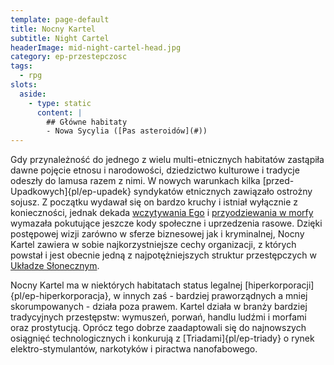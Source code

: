 ```yaml
---
template: page-default
title: Nocny Kartel
subtitle: Night Cartel
headerImage: mid-night-cartel-head.jpg
category: ep-przestepczosc
tags:
  - rpg
slots:
  aside:
    - type: static
      content: |
        ## Główne habitaty
        - Nowa Sycylia ([Pas asteroidów](#))
---
```

Gdy przynależność do jednego z wielu multi-etnicznych habitatów zastąpiła dawne pojęcie etnosu i narodowości, dziedzictwo kulturowe i tradycje odeszły do lamusa razem z nimi. W nowych warunkach kilka [przed-Upadkowych]{pl/ep-upadek} syndykatów etnicznych zawiązało ostrożny sojusz. Z początku wydawał się on bardzo kruchy i istniał wyłącznie z konieczności, jednak dekada [wczytywania Ego](#) i [przyodziewania w morfy](#) wymazała pokutujące jeszcze kody społeczne i uprzedzenia rasowe. Dzięki postępowej wizji zarówno w sferze biznesowej jak i kryminalnej, Nocny Kartel zawiera w sobie najkorzystniejsze cechy organizacji, z których powstał i jest obecnie jedną z najpotężniejszych struktur przestępczych w [Układze Słonecznym]((#)).

Nocny Kartel ma w niektórych habitatach status legalnej [hiperkorporacji]{pl/ep-hiperkorporacja}, w innych zaś - bardziej praworządnych a mniej skorumpowanych - działa poza prawem. Kartel działa w branży bardziej tradycyjnych przestępstw: wymuszeń, porwań, handlu ludźmi i morfami oraz prostytucją. Oprócz tego dobrze zaadaptowali się do najnowszych osiągnięć technologicznych i konkurują z [Triadami]{pl/ep-triady} o rynek elektro-stymulantów, narkotyków i piractwa nanofabowego.
